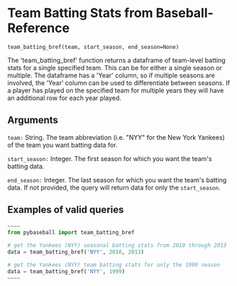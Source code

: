 # Team Batting Stats from Baseball-Reference

`team_batting_bref(team, start_season, end_season=None)`

The 'team_batting_bref' function returns a dataframe of team-level batting stats for a single specified team. This can be for either a single season or multiple. The dataframe has a 'Year' column, so if multiple seasons are involved, the 'Year' column can be used to differentiate between seasons. If a player has played on the specified team for multiple years they will have an additional row for each year played.

## Arguments
`team:` String. The team abbreviation (i.e. "NYY" for the New York Yankees) of the team you want batting data for.

`start_season:` Integer. The first season for which you want the team's batting data.

`end_season:` Integer. The last season for which you want the team's batting data. If not provided, the query will return data for only the `start_season`.

## Examples of valid queries

```python
~~~~
from pybaseball import team_batting_bref

# get the Yankees (NYY) seasonal batting stats from 2010 through 2013
data = team_batting_bref('NYY', 2010, 2013)

# get the Yankees (NYY) team batting stats for only the 1999 season
data = team_batting_bref('NYY', 1999)
~~~~
```